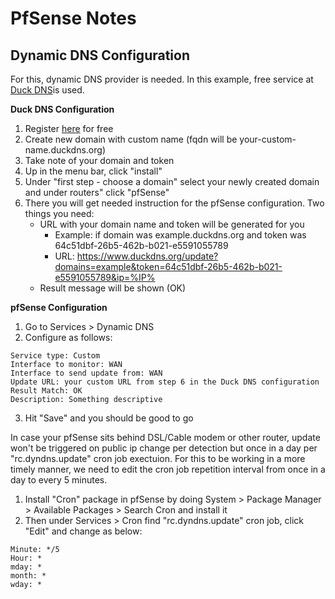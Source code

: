 # PfSense Notes

## Dynamic DNS Configuration

For this, dynamic DNS provider is needed. In this example, free service at [Duck DNS](https://www.duckdns.org/)is used.

**Duck DNS Configuration**
1. Register [here](https://www.duckdns.org/) for free
2. Create new domain with custom name (fqdn will be your-custom-name.duckdns.org)
3. Take note of your domain and token
4. Up in the menu bar, click "install"
5. Under "first step - choose a domain" select your newly created domain and under routers" click "pfSense"
6. There you will get needed instruction for the pfSense configuration. Two things you need: 
	* URL with your domain name and token will be generated for you  
		* Example: if domain was example.duckdns.org and token was 64c51dbf-26b5-462b-b021-e5591055789
		* URL: https://www.duckdns.org/update?domains=example&token=64c51dbf-26b5-462b-b021-e5591055789&ip=%IP%
	* Result message will be shown (OK)

**pfSense Configuration**
1. Go to Services > Dynamic DNS
2. Configure as follows:

```text
Service type: Custom
Interface to monitor: WAN
Interface to send update from: WAN
Update URL: your custom URL from step 6 in the Duck DNS configuration
Result Match: OK
Description: Something descriptive
```

3. Hit "Save" and you should be good to go

In case your pfSense sits behind DSL/Cable modem or other router, update won't be triggered on public ip change per detection but once in a day per "rc.dyndns.update" cron job exectuion. For this to be working in a more timely manner, we need to edit the cron job repetition interval from once in a day to every 5 minutes.

1. Install "Cron" package in pfSense by doing System > Package Manager > Available Packages > Search Cron and install it
2. Then under Services > Cron find "rc.dyndns.update" cron job, click "Edit" and change as below:
```text
Minute: */5
Hour: *
mday: *
month: *
wday: *
```

